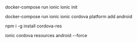 docker-compose run ionic ionic init

docker-compose run ionic ionic cordova platform add android


 npm i -g install cordova-res
       
 ionic cordova resources android --force
